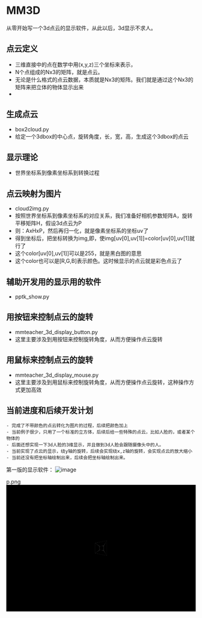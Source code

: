 # MM3D
从零开始写一个3d点云的显示软件，从此以后，3d显示不求人。

## 点云定义
- 三维直接中的点在数学中用(x,y,z)三个坐标来表示，
- N个点组成的Nx3的矩阵，就是点云。
- 无论是什么格式的点云数据，本质就是Nx3的矩阵。我们就是通过这个Nx3的矩阵来把立体的物体显示出来
-
## 生成点云
- box2cloud.py
- 给定一个3dbox的中心点，旋转角度，长，宽，高，生成这个3dbox的点云

## 显示理论
- 世界坐标系到像素坐标系到转换过程

## 点云映射为图片
- cloud2img.py
- 按照世界坐标系到像素坐标系的对应关系，我们准备好相机参数矩阵A，旋转平移矩阵H，假设3d点云为P 
- 则：AxHxP，然后再归一化，就是像素坐标系的坐标uv了
- 得到坐标后，把坐标转换为img,即，使img[uv[0],uv[1]]=color[uv[0],uv[1]就行了
- 这个color[uv[0],uv[1]]可以是255，就是黑白图的意思
- 这个color也可以是[R,G,B]表示颜色。这时候显示的点云就是彩色点云了
## 辅助开发用的显示用的软件
- pptk_show.py

## 用按钮来控制点云的旋转
- mmteacher_3d_display_button.py
- 这里主要涉及到用按钮来控制旋转角度，从而方便操作点云旋转
## 用鼠标来控制点云的旋转
- mmteacher_3d_display_mouse.py
- 这里主要涉及到用鼠标来控制旋转角度，从而方便操作点云旋转，这种操作方式更加高效

## 当前进度和后续开发计划
    - 完成了不带颜色的点云转化为图片的过程，后续把颜色加上
    - 当前例子很少，只用了一个标准的立方体，后续后给一些特殊的点云，比如人脸的，或者某个物体的
    - 后面还想实现一下3d人脸的3维显示，并且做到3d人脸会跟随摄像头中的人。
    - 当前实现了点云的显示，绕y轴的旋转，后续会实现绕x,z轴的旋转，会实现点云的放大缩小
    - 当前还没有把坐标轴绘制出来，后续会把坐标轴绘制出来。


第一版的显示软件：
![image](http://152.136.201.129:8090/fileop/media/img/image_8ZGdwHW.png)

p.png
![image](https://github.com/anjiang2016/MM3D/blob/main/p.png)
